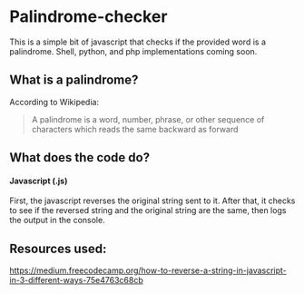 # Palindrome-checker
   This is a simple bit of javascript that checks if the provided word is a palindrome. Shell, python, and php implementations coming soon.
## What is a palindrome?
According to Wikipedia:
> A palindrome is a word, number, phrase, or other sequence of characters which reads the same backward as forward
## What does the code do?
#### Javascript (.js)
   First, the javascript reverses the original string sent to it. After that, it checks to see if the reversed string and the original string are the same, then logs the output in the console.
## Resources used:
  https://medium.freecodecamp.org/how-to-reverse-a-string-in-javascript-in-3-different-ways-75e4763c68cb
